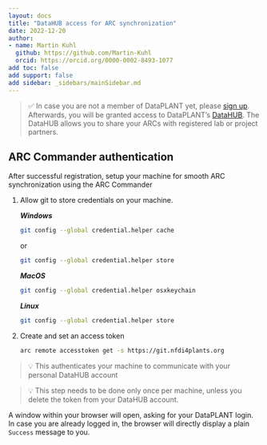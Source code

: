 ```yaml
---
layout: docs
title: "DataHUB access for ARC synchronization"
date: 2022-12-20
author:
- name: Martin Kuhl
  github: https://github.com/Martin-Kuhl
  orcid: https://orcid.org/0000-0002-8493-1077
add toc: false
add support: false
add sidebar: _sidebars/mainSidebar.md
---
```


> :white_check_mark: In case you are not a member of DataPLANT yet, please [sign up](<https://register.nfdi4plants.org>). Afterwards, you will be granted access to DataPLANT’s [DataHUB](<https://git.nfdi4plants.org>). The DataHUB allows you to share your ARCs with registered lab or project partners.

## ARC Commander authentication

After successful registration, setup your machine for smooth ARC synchronization using the ARC Commander

1. Allow git to store credentials on your machine.

    ***Windows***  
    ```bash
    git config --global credential.helper cache
    ```

    or  
    ```bash
    git config --global credential.helper store
    ```

    ***MacOS***  
    ```bash
    git config --global credential.helper osxkeychain
    ```

    ***Linux***  
    ```bash
    git config --global credential.helper store
    ```

2. Create and set an access token
     ```bash
    arc remote accesstoken get -s https://git.nfdi4plants.org
    ```

> :bulb: This authenticates your machine to communicate with your personal DataHUB account  

> :bulb: This step needs to be done only once per machine, unless you delete the token from your DataHUB account.

A window within your browser will open, asking for your DataPLANT login. In case you are already logged in, the browser will directly display a plain `Success` message to you.

<!-- TODO
Andrea: I suggest to directly add a linnk to the trouble shooting for authentication problems...
In case an authentification error occured please follow these instructions for the authentification step. (link to the FAQ for the access TOKEN)
 -->